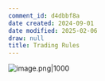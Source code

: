 ```yaml
---
comment_id: d4dbbf8a
date created: 2024-09-01
date modified: 2025-02-06
draw: null
title: Trading Rules
---
```

![image.png|1000](https://imagehosting4picgo.oss-cn-beijing.aliyuncs.com/imagehosting/fix-dir%2Fpicgo%2Fpicgo-clipboard-images%2F2024%2F09%2F01%2F20-27-06-c1afe3d1376f568d6b92089a3c010871-202409012027096-f2e7c8.png)
